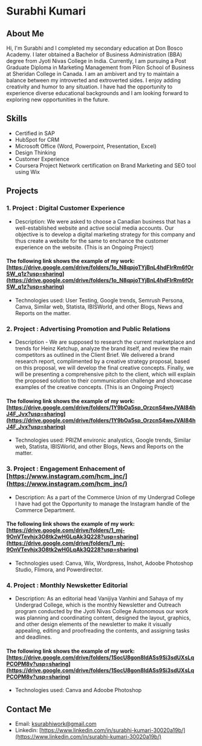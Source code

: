 # Surabhi Kumari

## About Me

Hi, I'm Surabhi and I completed my secondary education at Don Bosco Academy. I later obtained a Bachelor of Business Administration (BBA) degree from Jyoti Nivas College in India. Currently, I am pursuing a Post Graduate Diploma in Marketing Management from Pilon School of Business at Sheridan College in Canada. I am an ambivert and try to maintain a balance between my introverted and extroverted sides. I enjoy adding creativity and humor to any situation. I have had the opportunity to experience diverse educational backgrounds and I am looking forward to exploring new opportunities in the future.


## Skills

- Certified in SAP
- HubSpot for CRM
- Microsoft Office (Word, Powerpoint, Presentation, Excel)
- Design Thinking
- Customer Experience
- Coursera Project Network certification on Brand Marketing and SEO tool using Wix


## Projects

### 1. Project : Digital Customer Experience 

- Description: We were asked to choose  a Canadian business that has a well-established website and active social media accounts. Our objective is to develop a digital marketing strategy for this company and thus create a website for the same to enchance the customer experience on the website. (This is an Ongoing Project)
#### The following link shows the example of my work: [https://drive.google.com/drive/folders/1o_N8qpjoTYjBnL4hdFIrRm6fOrSW_q1z?usp=sharing](https://drive.google.com/drive/folders/1o_N8qpjoTYjBnL4hdFIrRm6fOrSW_q1z?usp=sharing) 
- Technologies used: User Testing, Google trends, Semrush Persona, Canva, Similar web, Statista, IBISWorld, and other Blogs, News and Reports on the matter.

### 2. Project : Advertising Promotion and Public Relations

- Description - We are supposed to research the current marketplace and trends for Heinz Ketchup, analyze the brand itself, and review the main competitors as outlined in the Client Brief.  We delivered a brand research report, complimented by a creative strategy proposal, based on this proposal, we will develop the final creative concepts. Finally, we will be presenting a comprehensive pitch to the client, which will explain the proposed solution to their communication challenge and showcase examples of the creative concepts. (This is an Ongoing Project)
#### The following link shows the example of my work: [https://drive.google.com/drive/folders/1Y9bOa5sp_OrzcnS4weJVAI84hJ4F_Jvx?usp=sharing](https://drive.google.com/drive/folders/1Y9bOa5sp_OrzcnS4weJVAI84hJ4F_Jvx?usp=sharing)
- Technologies used: PRIZM environic analystics, Google trends, Similar web, Statista, IBISWorld, and other Blogs, News and Reports on the matter.

### 3. Project : Engagement Enhacement of [https://www.instagram.com/hcm_jnc/](https://www.instagram.com/hcm_jnc/)  

- Description: As a part of the Commerce Union of my Undergrad College I have had got the Opportunity to manage the Instagram handle of the Commerce Department.
#### The following link shows the example of my work: [https://drive.google.com/drive/folders/1_mj-9OnVTevhjx3O8tk2wHGLqAk3Q228?usp=sharing](https://drive.google.com/drive/folders/1_mj-9OnVTevhjx3O8tk2wHGLqAk3Q228?usp=sharing) 
- Technologies used: Canva, Wix, Wordpress, Inshot, Adoobe Photoshop Studio, Flimora, and Powerdirector.

### 4. Project : Monthly Newsketter Editorial

- Description: As an editorial head Vanijiya Vanhini and Sahaya of my Undergrad College, which is the monthly Newsletter and Outreach program conducted by the Jyoti Nivas College Autonomous our work was planning and coordinating content, designed the layout, graphics, and other design elements of the newsletter to make it visually appealing, editing and proofreading the contents, and assigning tasks and deadlines. 
#### The following link shows the example of my work: [https://drive.google.com/drive/folders/1SocU8gon8IdASs9Si3sdUXsLqPCOPM8v?usp=sharing](https://drive.google.com/drive/folders/1SocU8gon8IdASs9Si3sdUXsLqPCOPM8v?usp=sharing)
- Technologies used: Canva and Adoobe Photoshop 

## Contact Me

- Email: [ksurabhiwork@gmail.com](mailto:ksurabhiwork@gmail.com)
- Linkedin: [https://www.linkedin.com/in/surabhi-kumari-30020a19b/](https://www.linkedin.com/in/surabhi-kumari-30020a19b/)
